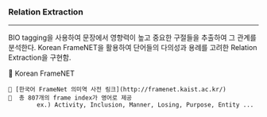 ### Relation Extraction
--------------------------

BIO tagging을 사용하여 문장에서 영향력이 높고 중요한 구절들을 추출하여 그 관계를 분석한다.
Korean FrameNET을 활용하여 단어들의 다의성과 용례를 고려한 Relation Extraction을 구현함.

  🔹 Korean FrameNET
    
    🔻 [한국어 FrameNet 의미역 사전 링크](http://framenet.kaist.ac.kr/)
    🔻  총 807개의 frame index가 영어로 제공
            ex.) Activity, Inclusion, Manner, Losing, Purpose, Entity ...

